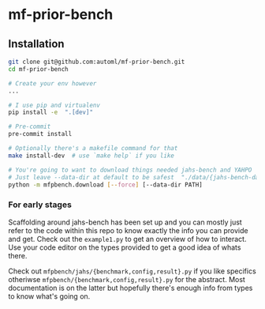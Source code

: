 # mf-prior-bench

## Installation
```bash
git clone git@github.com:automl/mf-prior-bench.git
cd mf-prior-bench

# Create your env however
...

# I use pip and virtualenv
pip install -e  ".[dev]"

# Pre-commit
pre-commit install

# Optionally there's a makefile command for that
make install-dev  # use `make help` if you like

# You're going to want to download things needed jahs-bench and YAHPO
# Just leave --data-dir at default to be safest  "./data/{jahs-bench-data, yahpo-gym-data}"
python -m mfpbench.download [--force] [--data-dir PATH]
```

### For early stages
Scaffolding around jahs-bench has been set up and you can mostly just refer to the code within this
repo to know exactly the info you can provide and get. Check out the `example1.py` to get an overview of how
to interact. Use your code editor on the types provided to get a good idea of whats there.

Check out `mfpbench/jahs/{benchmark,config,result}.py` if you like specifics otheriwse `mfpbench/{benchmark,config,result}.py` for the abstract. Most documentation is on the latter but hopefully there's enough info from types to know what's going on.
